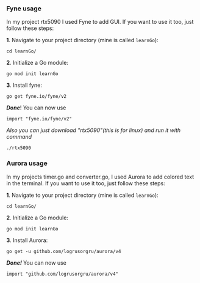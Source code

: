 ### Fyne usage

In my project rtx5090 I used Fyne to add GUI. If you want to use it too, just follow these steps:

**1**. Navigate to your project directory (mine is called `learnGo`):

```
cd learnGo/
```

**2**. Initialize a Go module:
```
go mod init learnGo
```

**3**. Install fyne:

```
go get fyne.io/fyne/v2
```

***Done***! You can now use
```
import "fyne.io/fyne/v2"
```

*Also you can just download "rtx5090"(this is for linux) and run it with command*
```
./rtx5090
```

### Aurora usage

In my projects timer.go and converter.go, I used Aurora to add colored text in the terminal.
If you want to use it too, just follow these steps:

**1**. Navigate to your project directory (mine is called `learnGo`):
```
cd learnGo/
```
**2**. Initialize a Go module:
```
go mod init learnGo
```
**3**. Install Aurora:
```
go get -u github.com/logrusorgru/aurora/v4
```

***Done!*** You can now use
```
import "github.com/logrusorgru/aurora/v4"
```
